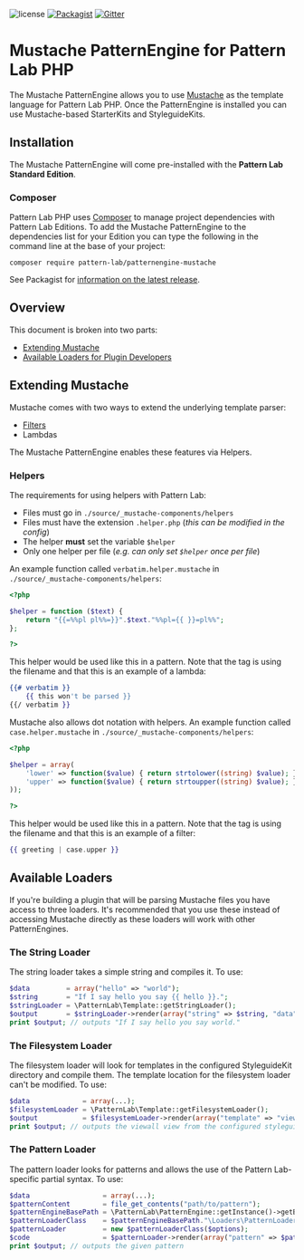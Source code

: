![license](https://img.shields.io/github/license/pattern-lab/patternengine-php-mustache.svg?maxAge=2592000)
[![Packagist](https://img.shields.io/packagist/v/pattern-lab/patternengine-mustache.svg?maxAge=2592000)](https://packagist.org/packages/pattern-lab/styleguidekit-mustache-default) [![Gitter](https://img.shields.io/gitter/room/pattern-lab/php.svg?maxAge=2592000)](https://gitter.im/pattern-lab/php)

# Mustache PatternEngine for Pattern Lab PHP

The Mustache PatternEngine allows you to use [Mustache](https://mustache.github.io) as the template language for Pattern Lab PHP. Once the PatternEngine is installed you can use Mustache-based StarterKits and StyleguideKits.

## Installation

The Mustache PatternEngine will come pre-installed with the **Pattern Lab Standard Edition**.

### Composer

Pattern Lab PHP uses [Composer](https://getcomposer.org/) to manage project dependencies with Pattern Lab Editions. To add the Mustache PatternEngine to the dependencies list for your Edition you can type the following in the command line at the base of your project:

    composer require pattern-lab/patternengine-mustache

See Packagist for [information on the latest release](https://packagist.org/packages/pattern-lab/patternengine-mustache).

## Overview

This document is broken into two parts:

* [Extending Mustache](#extending-mustache)
* [Available Loaders for Plugin Developers](#available-loaders)

## Extending Mustache

Mustache comes with two ways to extend the underlying template parser:

* [Filters](https://github.com/bobthecow/mustache.php/wiki/FILTERS-pragma)
* Lambdas

The Mustache PatternEngine enables these features via Helpers.

### Helpers

The requirements for using helpers with Pattern Lab:

* Files must go in `./source/_mustache-components/helpers`
* Files must have the extension `.helper.php` (_this can be modified in the config_)
* The helper **must** set the variable `$helper`
* Only one helper per file (_e.g. can only set `$helper` once per file_)

An example function called `verbatim.helper.mustache` in `./source/_mustache-components/helpers`:

```php
<?php

$helper = function ($text) {
	return "{{=%%pl pl%%=}}".$text."%%pl={{ }}=pl%%";
};

?>
```

This helper would be used like this in a pattern. Note that the tag is using the filename and that this is an example of a lambda:

```mustache
{{# verbatim }}
	{{ this won't be parsed }}
{{/ verbatim }}
```

Mustache also allows dot notation with helpers. An example function called `case.helper.mustache` in `./source/_mustache-components/helpers`:

```php
<?php

$helper = array(
    'lower' => function($value) { return strtolower((string) $value); },
    'upper' => function($value) { return strtoupper((string) $value); },
));

?>
```

This helper would be used like this in a pattern. Note that the tag is using the filename and that this is an example of a filter:

```mustache
{{ greeting | case.upper }}
```

## Available Loaders

If you're building a plugin that will be parsing Mustache files you have access to three loaders. It's recommended that you use these instead of accessing Mustache directly as these loaders will work with other PatternEngines.

### The String Loader

The string loader takes a simple string and compiles it. To use:

```php
$data         = array("hello" => "world");
$string       = "If I say hello you say {{ hello }}.";
$stringLoader = \PatternLab\Template::getStringLoader();
$output       = $stringLoader->render(array("string" => $string, "data" => $data));
print $output; // outputs "If I say hello you say world."
```

### The Filesystem Loader

The filesystem loader will look for templates in the configured StyleguideKit directory and compile them. The template location for the filesystem loader can't be modified. To use:

```php
$data             = array(...);
$filesystemLoader = \PatternLab\Template::getFilesystemLoader();
$output           = $filesystemLoader->render(array("template" => "viewall", "data" => $data));
print $output; // outputs the viewall view from the configured styleguidekit
```

### The Pattern Loader

The pattern loader looks for patterns and allows the use of the Pattern Lab-specific partial syntax. To use:

```php
$data                  = array(...);
$patternContent        = file_get_contents("path/to/pattern");
$patternEngineBasePath = \PatternLab\PatternEngine::getInstance()->getBasePath();
$patternLoaderClass    = $patternEngineBasePath."\Loaders\PatternLoader";
$patternLoader         = new $patternLoaderClass($options);
$code                  = $patternLoader->render(array("pattern" => $patternContent, "data" => $data));
print $output; // outputs the given pattern
